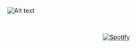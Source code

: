 ![Alt text](https://spotify-recently-played-readme.vercel.app/api?user=31otrtfsoebnqie5ls7w37nhbrxa)

&nbsp;<div align="center">
  [![Spotify](https://spotify-jbg4.vercel.app/api/spotify?background_color=0d1117&border_color=ffffff)](https://open.spotify.com/user/31otrtfsoebnqie5ls7w37nhbrxa)
</div>
